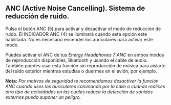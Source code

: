 ## ANC (Active Noise Cancelling). Sistema de reducción de ruido.
  
Pulsa el botón ANC (5) para activar y desactivar el modo de reducción de ruido. El INDICADOR ANC (4) se iluminará cuando esta opción este habilitada. No es necesario encender los auriculares para activar este modo. 
  
Puedes activar el ANC de tus *Energy Headphones 7 ANC* en ambos modos de reproducción disponibles, Bluetooth y usando el cable de audio. También puedes usar esta función sin reproducción de música para aislarte del ruido exterior mientras estudias o duermes en el avión, por ejemplo.
  
 **Nota:** *Por motivos de seguridad te recomendamos desactivar la función ANC cuando uses los auriculares caminando por la calle o cuando realices otro tipo de actividades en las cuales reducir la detección de sonidos externos pueda suponer un peligro.*
